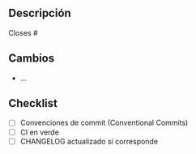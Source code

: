## Descripción
Closes #

## Cambios
- ...

## Checklist
- [ ] Convenciones de commit (Conventional Commits)
- [ ] CI en verde
- [ ] CHANGELOG actualizado si corresponde

